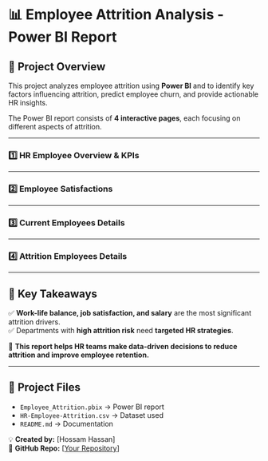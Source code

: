 # 📊 Employee Attrition Analysis - Power BI Report

## 📌 Project Overview
This project analyzes employee attrition using **Power BI** and to identify key factors influencing attrition, predict employee churn, and provide actionable HR insights. 

The Power BI report consists of **4 interactive pages**, each focusing on different aspects of attrition.

---

### **1️⃣ HR Employee Overview & KPIs**

---
### **2️⃣ Employee Satisfactions**

---
### **3️⃣ Current Employees Details**

---
### **4️⃣ Attrition Employees Details**

---
## 📝 Key Takeaways
✅ **Work-life balance, job satisfaction, and salary** are the most significant attrition drivers.  
✅ Departments with **high attrition risk** need **targeted HR strategies**.  

📌 **This report helps HR teams make data-driven decisions to reduce attrition and improve employee retention.**

---
## 📂 Project Files
- `Employee_Attrition.pbix` → Power BI report
- `HR-Employee-Attrition.csv` → Dataset used
- `README.md` → Documentation

💡 **Created by:** [Hossam Hassan]  
🔗 **GitHub Repo:** [[Your Repository](https://github.com/HossamHassan20990/Employee-Attrition-Analysisi-PowerBi)]

